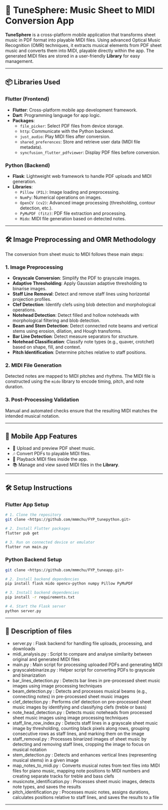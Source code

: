 # 🎵 TuneSphere: Music Sheet to MIDI Conversion App

**TuneSphere** is a cross-platform mobile application that transforms sheet music in PDF format into playable MIDI files. Using advanced Optical Music Recognition (OMR) techniques, it extracts musical elements from PDF sheet music and converts them into MIDI, playable directly within the app. The generated MIDI files are stored in a user-friendly **Library** for easy management.

---

## 📦  Libraries Used

### Flutter (Frontend)
- **Flutter**: Cross-platform mobile app development framework.
- **Dart**: Programming language for app logic.
- **Packages**:
    - `file_picker`: Select PDF files from device storage.
    - `http`: Communicate with the Python backend.
    - `just_audio`: Play MIDI files after conversion.
    - `shared_preferences`: Store and retrieve user data (MIDI file metadata).
    - `syncfusion_flutter_pdfviewer`: Display PDF files before conversion.

### Python (Backend)
- **Flask**: Lightweight web framework to handle PDF uploads and MIDI generation.
- **Libraries**:
    - `Pillow (PIL)`: Image loading and preprocessing.
    - `NumPy`: Numerical operations on images.
    - `OpenCV (cv2)`: Advanced image processing (thresholding, contour detection, etc.).
    - `PyMuPDF (fitz)`: PDF file extraction and processing.
    - `Mido`: MIDI file generation based on detected notes.

---

## 🛠️ Image Preprocessing and OMR Methodology

The conversion from sheet music to MIDI follows these main steps:

### 1. Image Preprocessing
- **Grayscale Conversion**: Simplify the PDF to grayscale images.
- **Adaptive Thresholding**: Apply Gaussian adaptive thresholding to binarise images.
- **Staff Line Removal**: Detect and remove staff lines using horizontal projection profiles.
- **Clef Detection**: Identify clefs using blob detection and morphological operations.
- **Notehead Detection**: Detect filled and hollow noteheads with morphological filtering and blob detection.
- **Beam and Stem Detection**: Detect connected note beams and vertical stems using erosion, dilation, and Hough transforms.
- **Bar Line Detection**: Detect measure separators for structure.
- **Notehead Classification**: Classify note types (e.g., quaver, crotchet) based on shape, fill, and context.
- **Pitch Identification**: Determine pitches relative to staff positions.

### 2. MIDI File Generation
Detected notes are mapped to MIDI pitches and rhythms. The MIDI file is constructed using the `mido` library to encode timing, pitch, and note duration.

### 3. Post-Processing Validation
Manual and automated checks ensure that the resulting MIDI matches the intended musical notation.

---

## 📱 Mobile App Features

- 📄 Upload and preview PDF sheet music.
- 🎶 Convert PDFs to playable MIDI files.
- 🎵 Playback MIDI files inside the app.
- 📚 Manage and view saved MIDI files in the **Library**.

---

## 🛠️ Setup Instructions

### Flutter App Setup

```bash
# 1. Clone the repository
git clone <https://github.com/mmmchu/FYP_tunepython.git>

# 2. Install Flutter packages
flutter pub get

# 3. Run on connected device or emulator
flutter run main.py
```

### Python Backend Setup

```bash
git clone <https://github.com/mmmchu/FYP_tuneapp.git>

# 2. Install backend dependencies
pip install flask mido opencv-python numpy Pillow PyMuPDF

# 3. Install backend dependencies
pip install -r requirements.txt

# 4. Start the Flask server
python server.py
```
---
## 📄 Description of files

- server.py          : Flask backend for handling file uploads, processing, and downloads
- midi_analysis.py   : Script to compare and analyse similarity between original and generated MIDI files
- main.py            : Main script for processing uploaded PDFs and generating MIDI
- grayscalebinarize.py : Helper script for converting PDFs to grayscale and binarization
- bar_lines_detection.py : Detects bar lines in pre-processed sheet music images using image processing techniques
- beam_detection.py  : Detects and processes musical beams (e.g., connecting notes) in pre-processed sheet music images
- clef_detection.py  : Performs clef detection on pre-processed sheet music images by identifying and classifying clefs (treble or bass)
- note_head_detection.py : Detects music noteheads from processed sheet music images using image processing techniques
- staff_line_row_index.py : Detects staff lines in a grayscale sheet music image by thresholding, counting black pixels along rows, 
                            grouping consecutive rows as staff lines, and marking them on the image
- staff_removal.py   : Processes binarized images of sheet music by detecting and removing staff lines, cropping the image to focus on musical notation
- stem_detection.py  : Detects and enhances vertical lines (representing musical stems) in a given image
- map_notes_to_midi.py : Converts musical notes from text files into MIDI files for piano music, mapping note positions to MIDI numbers
                         and creating separate tracks for treble and bass clefs
- musicnote_identification.py : Processes sheet music images, detects note types, and saves the results
- pitch_identification.py : Processes music notes, assigns durations, calculates positions relative to staff lines, and saves the results to a file

---
